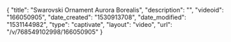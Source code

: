 {
    "title": "Swarovski Ornament Aurora Borealis",
    "description": "",
    "videoid": "166050905",
    "date_created": "1530913708",
    "date_modified": "1531144982",
    "type": "captivate",
    "layout": "video",
    "url": "\/v\/768549102998\/166050905"
}